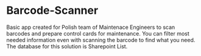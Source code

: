 # Barcode-Scanner

Basic app created for Polish team of Maintenace Engineers to scan barcodes and prepare control cards for maintenance. You can filter most needed information even with scanning the barcode to find what you need. The database for this solution is Sharepoint List. 
